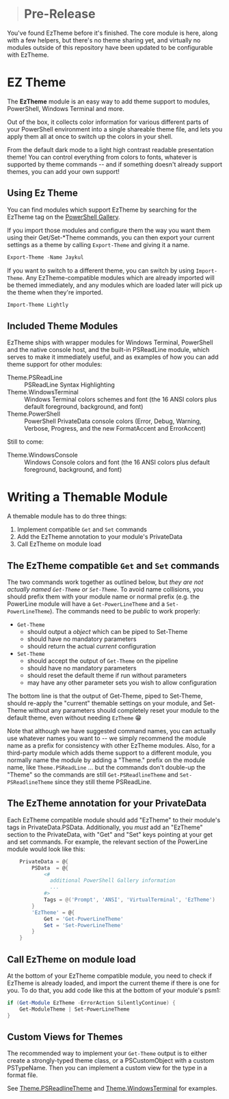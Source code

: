 > # Pre-Release

You've found EzTheme before it's finished. The core module is here, along with a few helpers, but there's no theme sharing yet, and virtually no modules outside of this repository have been updated to be configurable with EzTheme.

# EZ Theme

The **EzTheme** module is an easy way to add theme support to modules, PowerShell, Windows Terminal and more.

Out of the box, it collects color information for various different parts of your PowerShell environment into a single shareable theme file, and lets you apply them all at once to switch up the colors in your shell.

From the default dark mode to a light high contrast readable presentation theme! You can control everything from colors to fonts, whatever is supported by theme commands -- and if something doesn't already support themes, you can add your own support!

## Using Ez Theme

You can find modules which support EzTheme by searching for the EzTheme tag on the [PowerShell Gallery](https://www.powershellgallery.com/packages?q=Tags:EzTheme).

If you import those modules and configure them the way you want them using their Get/Set-*Theme commands, you can then export your current settings as a theme by calling `Export-Theme` and giving it a name.

```PowerShell
Export-Theme -Name Jaykul
```

If you want to switch to a different theme, you can switch by using `Import-Theme`. Any EzTheme-compatible modules which are already imported will be themed immediately, and any modules which are loaded later will pick up the theme when they're imported.

```PowerShell
Import-Theme Lightly
```

## Included Theme Modules

EzTheme ships with wrapper modules for Windows Terminal, PowerShell and the native console host, and the built-in PSReadLine module, which serves to make it immediately useful, and as examples of how you can add theme support for other modules:

<dl>
  <dt>Theme.PSReadLine</dt>
  <dd>PSReadLine Syntax Highlighting</dd>
  <dt>Theme.WindowsTerminal</dt>
  <dd>Windows Terminal colors schemes and font (the 16 ANSI colors plus default foreground, background, and font)</dd>
  <dt>Theme.PowerShell</dt>
  <dd>PowerShell PrivateData console colors (Error, Debug, Warning, Verbose, Progress, and the new FormatAccent and ErrorAccent)</dd>
</dl>

Still to come:

<dl>
  <dt>Theme.WindowsConsole</dt>
  <dd>Windows Console colors and font (the 16 ANSI colors plus default foreground, background, and font)</dd>
</dl>

# Writing a Themable Module

A themable module has to do three things:

1. Implement compatible `Get` and `Set` commands
2. Add the EzTheme annotation to your module's PrivateData
3. Call EzTheme on module load

## The EzTheme compatible `Get` and `Set` commands

The two commands work together as outlined below, but _they are not actually named `Get-Theme` or `Set-Theme`_. To avoid name collisions, you should prefix them with your module name or normal prefix (e.g. the PowerLine module will have a `Get-PowerLineTheme` and a `Set-PowerLineTheme`). The commands need to be _public_ to work properly:

- `Get-Theme`
    - should output a _object_ which can be piped to Set-Theme
    - should have no mandatory parameters
    - should return the actual _current_ configuration
- `Set-Theme`
    - should accept the output of `Get-Theme` on the pipeline
    - should have no mandatory parameters
    - should reset the default theme if run without parameters
    - may have any other parameter sets you wish to allow configuration

The bottom line is that the output of Get-Theme, piped to Set-Theme, should re-apply the "current" themable settings on your module, and Set-Theme without any parameters should completely reset your module to the default theme, even without needing `EzTheme` 😁

Note that although we have suggested command names, you can actually use whatever names you want to -- we simply recommend the module name as a prefix for consistency with other EzTheme modules. Also, for a third-party module which adds theme support to a different module, you normally name the module by adding a "Theme." prefix on the module name, like `Theme.PSReadLine` ... but the commands don't double-up the "Theme" so the commands are still `Get-PSReadlineTheme` and `Set-PSReadlineTheme` since they still theme PSReadLine.

## The EzTheme annotation for your PrivateData

Each EzTheme compatible module should add "EzTheme" to their module's tags in PrivateData.PSData. Additionally, you _must_ add an "EzTheme" section to the PrivateData, with "Get" and "Set" keys pointing at your get and set commands. For example, the relevant section of the PowerLine module would look like this:

```PowerShell
    PrivateData = @{
        PSData  = @{
            <#
              additional PowerShell Gallery information
              ...
            #>
            Tags = @('Prompt', 'ANSI', 'VirtualTerminal', 'EzTheme')
        }
        'EzTheme' = @{
            Get = 'Get-PowerLineTheme'
            Set = 'Set-PowerLineTheme'
        }
    }
```

## Call EzTheme on module load

At the bottom of your EzTheme compatible module, you need to check if EzTheme is already loaded, and import the current theme if there is one for you. To do that, you add code like this at the bottom of your module's psm1:

```PowerShell
if (Get-Module EzTheme -ErrorAction SilentlyContinue) {
    Get-ModuleTheme | Set-PowerLineTheme
}
```

## Custom Views for Themes

The recommended way to implement your `Get-Theme` output is to either create a strongly-typed theme class, or a PSCustomObject with a custom PSTypeName. Then you can implement a custom view for the type in a format file.

See [Theme.PSReadlineTheme](./Source/Theme.PSReadline) and [Theme.WindowsTerminal](./Source/Theme.WindowsTerminal) for examples.